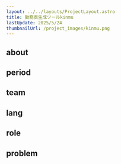 ```yaml
---
layout: ../../layouts/ProjectLayout.astro
title: 勤務表生成ツールkinmu
lastUpdate: 2025/5/24
thumbnailUrl: /project_images/kinmu.png
---
```


## about

## period

## team

## lang

## role

## problem
